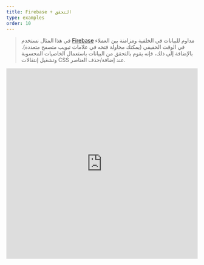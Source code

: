 ```yaml
---
title: Firebase + التحقق
type: examples
order: 10
---
```


> في هذا المثال نستخدم [Firebase](https://firebase.google.com/) مداوم للبيانات في الخلفية ومزامنة بين العملاء في الوقت الحقيقي (يمكنك محاولة فتحه في علامات تبويب متصفح متعددة). بالإضافة إلى ذلك، فإنه يقوم بالتحقق من البيانات باستعمال الخاصيات المحسوبة وتشغيل إنتقالات CSS عند إضافة/حذف العناصر.

<iframe width="100%" height="500" src="https://jsfiddle.net/chrisvfritz/pyLbpzzx/embedded/result,html,js,css" allowfullscreen="allowfullscreen" frameborder="0"></iframe>
